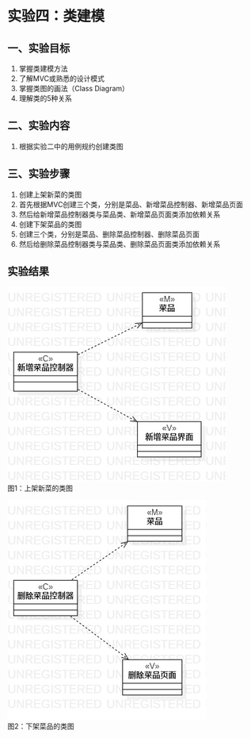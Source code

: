 ﻿# 实验四：类建模

## 一、实验目标

1. 掌握类建模方法
2. 了解MVC或熟悉的设计模式
3. 掌握类图的画法（Class Diagram）
4. 理解类的5种关系

## 二、实验内容

1. 根据实验二中的用例规约创建类图

## 三、实验步骤

1. 创建上架新菜的类图
2. 首先根据MVC创建三个类，分别是菜品、新增菜品控制器、新增菜品页面
3. 然后给新增菜品控制器类与菜品类、新增菜品页面类添加依赖关系
4. 创建下架菜品的类图
5. 创建三个类，分别是菜品、删除菜品控制器、删除菜品页面
6. 然后给删除菜品控制器类与菜品类、删除菜品页面类添加依赖关系

## 实验结果

![上架新菜的类图](./ClassDiagram1.jpg)  
图1：上架新菜的类图

![下架菜品的类图](./ClassDiagram2.jpg)  
图2：下架菜品的类图


